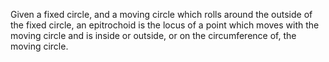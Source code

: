 Given a fixed circle, and a moving circle which rolls around the outside
of the fixed circle, an epitrochoid is the locus of a point which moves
with the moving circle and is inside or outside, or on the circumference
of, the moving circle.
